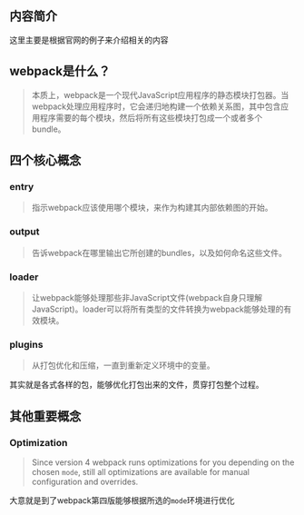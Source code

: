 ## 内容简介

这里主要是根据官网的例子来介绍相关的内容

## webpack是什么？

> 本质上，webpack是一个现代JavaScript应用程序的静态模块打包器。当webpack处理应用程序时，它会递归地构建一个依赖关系图，其中包含应用程序需要的每个模块，然后将所有这些模块打包成一个或者多个bundle。

## 四个核心概念

### entry

> 指示webpack应该使用哪个模块，来作为构建其内部依赖图的开始。

### output

> 告诉webpack在哪里输出它所创建的bundles，以及如何命名这些文件。

### loader

> 让webpack能够处理那些非JavaScript文件(webpack自身只理解JavaScript)。loader可以将所有类型的文件转换为webpack能够处理的有效模块。

### plugins

> 从打包优化和压缩，一直到重新定义环境中的变量。

其实就是各式各样的包，能够优化打包出来的文件，贯穿打包整个过程。

## 其他重要概念

### Optimization

> Since version 4 webpack runs optimizations for you depending on the chosen `mode`, still all optimizations are available for manual configuration and overrides.

大意就是到了webpack第四版能够根据所选的`mode`环境进行优化